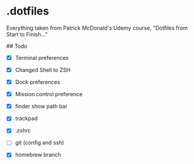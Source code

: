 # .dotfiles

Everything taken from Patrick McDonald's Udemy course, "Dotfiles from Start to Finish..."

## Todo

- [x] Terminal preferences
- [x] Changed Shell to ZSH
- [x] Dock preferences
- [x] Mission control preference
- [x] finder show path bar
- [x] trackpad
- [x] .zshrc
- [ ] git (config and ssh)
- [x] homebrew branch
 
